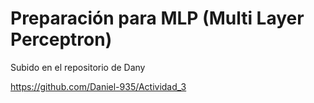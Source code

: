 # Preparación para MLP (Multi Layer Perceptron)

Subido en el repositorio de Dany

https://github.com/Daniel-935/Actividad_3
